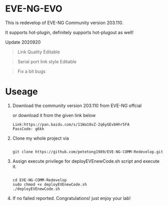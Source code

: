 # EVE-NG-EVO
This is redevelop of EVE-NG Community version 203.110. 

It supports hot-plugin, definitely supports hot-plugout as well!

Update 2020920
> Link Quality Editable

> Serial port link style Editable

> Fix a bit bugs

# Useage

1. Download the community version 203.110 from EVE-NG offcial  

    or download it from the given link below
    ```
    Link:https://pan.baidu.com/s/11Wa10xZ-2q6yGEvbHhr5FA
    PassCode: g6kh
    ```

2. Clone my whole project via    

    ```shell

    git clone https://github.com/petetong1989/EVE-NG-COMM-Redevelop.git
    
    ```

3. Assign execute privilege for deployEVEnewCode.sh script and execute it.  

    ```shell
    
    cd EVE-NG-COMM-Redevelop
    sudo chmod +x deployEVEnewCode.sh
    ./deployEVEnewCode.sh
    
    ```

4. If no failed reported. Congratulations! just enjoy your lab!
